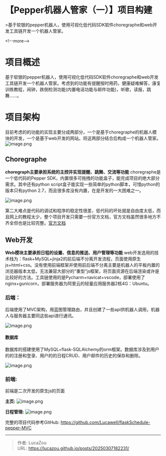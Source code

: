 # 【Pepper机器人管家（一）】项目构建

&gt;基于软银的pepper机器人，使用可视化低代码SDK软件choregraphe和web开发工具链开发一个机器人管家。

&lt;!--more--&gt;
# 项目概述

基于软银的pepper机器人，使用可视化低代码SDK软件choregraphe和web开发工具链开发一个机器人管家。考虑到的功能有提醒按时用药，健康疑难解答，康复训练教程，闹钟，跌倒检测功能(内置电话功能与邮件功能)，听歌，读报，跳舞……。

# 项目架构

目前考虑的的功能的实现主要分成两部分，一个是基于choregraphe的机器人模块的开发，一个是基于web开发的网站。将这两部分结合后构成一个机器人管家。
![image.png](https://img-1313049298.cos.ap-shanghai.myqcloud.com/note-img/202503071821176.png)

## Choregraphe

**choregraph主要承担系统的主控并实现提醒、跳舞、交流等功能**
choregraphe是一个低代码的Pepper SDK，内置很多可拖拽的功能盒子，能完成项目的绝大部分需求。其中还有python script盒子能实现一些简单的python脚本，可惜python的版本只有python 2.7，而且很多库没有内置，在是开发的一大困难之一。

![image.png](https://img-1313049298.cos.ap-shanghai.myqcloud.com/note-img/202503071821177.png)

第二大难点是代码的调试和程序的稳定性很差，低代码的坏处就是自由度太低，而且网上的教程太少，整个项目开发只需要一份官方文档，官方文档虽然很多地方不齐全但也是比较完整。[官方文档](http://doc.aldebaran.com/2-4/index_dev_guide.html)

## Web开发

**Web模块主要承担日程的设置、信息的推送、用户管理等功能**
web开发选用的技术栈为：flask&#43;MySQL&#43;jinja2的前后端不分离开发流程，页面使用原生js&#43;html&#43;css。没有使用前端框架并使用前后端不分离主要是机器人的平板内置的浏览器版本太低，无法兼容大部分的“重型”js框架，将页面资源在后端渲染或许是比较好的方法。工具链使用的是Pycharm&#43;navicat&#43;vscode，部署使用了nginx&#43;gunicorn，部署服务器为阿里云的轻量应用服务器2核4G：Ubuntu。

### **后端：**

后端使用了MVC架构，用蓝图管理路由，并且创建了一些api供机器人调用，机器人与服务器主要同这些api进行通讯。

![image.png](https://img-1313049298.cos.ap-shanghai.myqcloud.com/note-img/202503071821178.png)

#### **数据库**


数据库的搭建使用了MySQL&#43;flask-SQLAlchemy的orm框架。数据库涉及到用户的的注册和登录、用户的的日程CRUD、用户邮件的历史的保存和删除。

![image.png](https://img-1313049298.cos.ap-shanghai.myqcloud.com/note-img/202503071821179.png)

### **前端:**

前端是二次开发的原生js的页面


**主页:**
![image.png](https://img-1313049298.cos.ap-shanghai.myqcloud.com/note-img/202503071821180.png)

**日程管理:**
![image.png](https://img-1313049298.cos.ap-shanghai.myqcloud.com/note-img/202503071821181.png)


完整的项目代码参考GitHub: https://github.com/Lucawell/flaskSchedule-pepper-MVC

---

> 作者: LucaZou  
> URL: https://lucazou.github.io/posts/20250307182231/  

